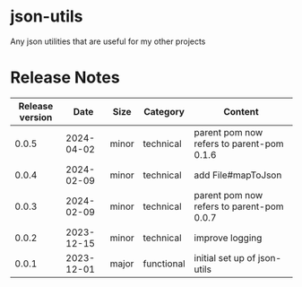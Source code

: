 # json-utils
Any json utilities that are useful for my other projects

# Release Notes
|Release version  |Date  |Size  | Category |Content |
|--|--|--|--|--|
|0.0.5  |2024-04-02  |minor|technical|parent pom now refers to parent-pom 0.1.6 |
|0.0.4|2024-02-09|minor|technical|add File#mapToJson|
|0.0.3|2024-02-09|minor|technical|parent pom now refers to parent-pom 0.0.7|
|0.0.2|2023-12-15|minor|technical|improve logging|
|0.0.1|2023-12-01|major|functional|initial set up of json-utils|